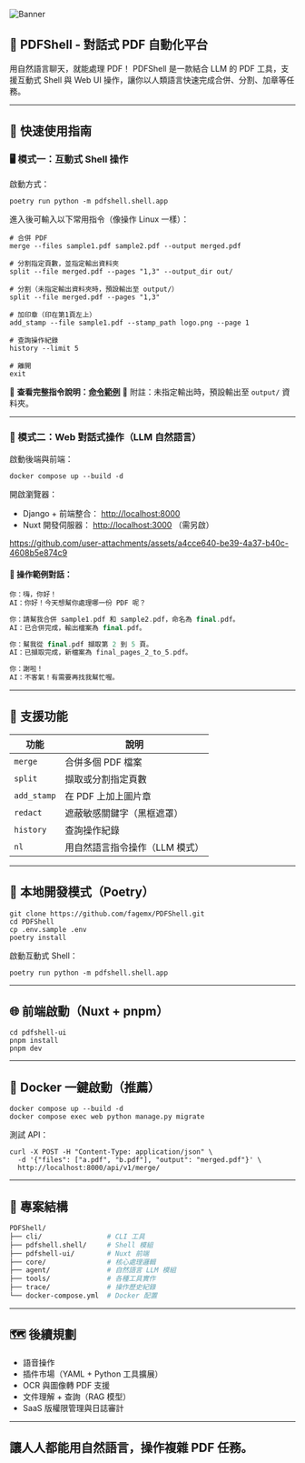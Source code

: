 ![Banner](https://resv2.craft.do/user/full/b576b3bb-0dc4-6e02-a1c4-3fa5fb9e3938/doc/9b634094-24ea-4856-85a5-ca13a011dd1a/d326bcf4-89da-4ad4-b3cd-f2e643615180)

## 📄 PDFShell - 對話式 PDF 自動化平台

用自然語言聊天，就能處理 PDF！ PDFShell 是一款結合 LLM 的 PDF 工具，支援互動式 Shell 與 Web UI 操作，讓你以人類語言快速完成合併、分割、加章等任務。

___

## 🚀 快速使用指南

### 🖥️ 模式一：互動式 Shell 操作

啟動方式：

```shell
poetry run python -m pdfshell.shell.app
```

進入後可輸入以下常用指令（像操作 Linux 一樣）：

```shell
# 合併 PDF
merge --files sample1.pdf sample2.pdf --output merged.pdf

# 分割指定頁數，並指定輸出資料夾
split --file merged.pdf --pages "1,3" --output_dir out/

# 分割（未指定輸出資料夾時，預設輸出至 output/）
split --file merged.pdf --pages "1,3"

# 加印章（印在第1頁左上）
add_stamp --file sample1.pdf --stamp_path logo.png --page 1

# 查詢操作紀錄
history --limit 5

# 離開
exit
```

📘 **查看完整指令說明：[命令範例](https://github.com/fagemx/PDFShell/blob/main/COMMAND_REFERENCE.md)** 📎 附註：未指定輸出時，預設輸出至 `output/` 資料夾。

___

### 💬 模式二：Web 對話式操作（LLM 自然語言）

啟動後端與前端：

```shell
docker compose up --build -d
```

開啟瀏覽器：

-   Django + 前端整合： [http://localhost:8000](http://localhost:8000/)
-   Nuxt 開發伺服器： [http://localhost:3000](http://localhost:3000/) （需另啟）
  


https://github.com/user-attachments/assets/a4cce640-be39-4a37-b40c-4608b5e874c9



#### 🧪 操作範例對話：

```cpp
你：嗨，你好！
AI：你好！今天想幫你處理哪一份 PDF 呢？

你：請幫我合併 sample1.pdf 和 sample2.pdf，命名為 final.pdf。
AI：已合併完成，輸出檔案為 final.pdf。

你：幫我從 final.pdf 擷取第 2 到 5 頁。
AI：已擷取完成，新檔案為 final_pages_2_to_5.pdf。

你：謝啦！
AI：不客氣！有需要再找我幫忙喔。
```

___

## 🧩 支援功能

|    功能     |        說明         |
|-----------|-------------------|
|   `merge`   |    合併多個 PDF 檔案    |
|   `split`   |     擷取或分割指定頁數     |
| `add_stamp` |   在 PDF 上加上圖片章    |
|  `redact`   |   遮蔽敏感關鍵字（黑框遮罩）   |
|  `history`  |      查詢操作紀錄       |
|    `nl`     | 用自然語言指令操作（LLM 模式） |

___

## 🧪 本地開發模式（Poetry）

```shell
git clone https://github.com/fagemx/PDFShell.git
cd PDFShell
cp .env.sample .env
poetry install
```

啟動互動式 Shell：

```shell
poetry run python -m pdfshell.shell.app
```

___

## 🌐 前端啟動（Nuxt + pnpm）

```shell
cd pdfshell-ui
pnpm install
pnpm dev
```

___

## 🐳 Docker 一鍵啟動（推薦）

```shell
docker compose up --build -d
docker compose exec web python manage.py migrate
```

測試 API：

```shell
curl -X POST -H "Content-Type: application/json" \
  -d '{"files": ["a.pdf", "b.pdf"], "output": "merged.pdf"}' \
  http://localhost:8000/api/v1/merge/
```

___

## 📁 專案結構

```bash
PDFShell/
├── cli/                # CLI 工具
├── pdfshell.shell/     # Shell 模組
├── pdfshell-ui/        # Nuxt 前端
├── core/               # 核心處理邏輯
├── agent/              # 自然語言 LLM 模組
├── tools/              # 各種工具實作
├── trace/              # 操作歷史紀錄
└── docker-compose.yml  # Docker 配置
```

___

## 🗺️ 後續規劃
-   語音操作
-   插件市場（YAML + Python 工具擴展）
-   OCR 與圖像轉 PDF 支援
-   文件理解 + 查詢（RAG 模型）
-   SaaS 版權限管理與日誌審計

___

##  **讓人人都能用自然語言，操作複雜 PDF 任務。**
